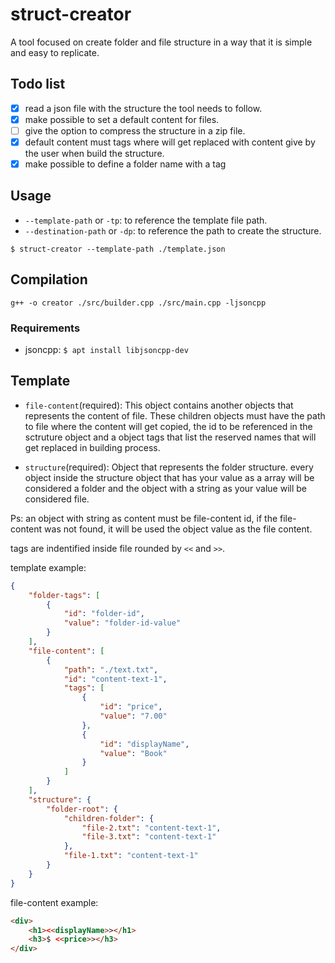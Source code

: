 # struct-creator
A tool focused on create folder and file structure in a way that it is simple and easy to replicate.

## Todo list
- [x] read a json file with the structure the tool needs to follow.
- [x] make possible to set a default content for files.
- [ ] give the option to compress the structure in a zip file.
- [x] default content must tags where will get replaced with content give by the user when build the structure.
- [x] make possible to define a folder name with a tag

## Usage

- `--template-path` or `-tp`: to reference the template file path.
- `--destination-path` or `-dp`: to reference the path to create the structure.

```
$ struct-creator --template-path ./template.json
```

## Compilation

```
g++ -o creator ./src/builder.cpp ./src/main.cpp -ljsoncpp
```

### Requirements

- jsoncpp: `$ apt install libjsoncpp-dev`

## Template

- `file-content`(required):
This object contains another objects that represents the content of file. These children objects must have the path to file where the content will get copied, the id to be referenced in the sctruture object and a object tags that list the reserved names that will get replaced in building process.

- `structure`(required):
Object that represents the folder structure. every object inside the structure object that has your value as a array will be considered a folder and the object with a string as your value will be considered file.

Ps: an object with string as content must be file-content id, if the file-content was not found, it will be used the object value as the file content.

tags are indentified inside file rounded by `<<` and `>>`.

template example:
```json
{
    "folder-tags": [
        {
            "id": "folder-id",
            "value": "folder-id-value"
        }
    ],
	"file-content": [
		{
			"path": "./text.txt",
			"id": "content-text-1",
			"tags": [
				{
					"id": "price",
					"value": "7.00"
				},
				{
					"id": "displayName",
					"value": "Book"
				}
			]
		}
	],
	"structure": {
		"folder-root": {
			"children-folder": {
				"file-2.txt": "content-text-1",
				"file-3.txt": "content-text-1"
			},
			"file-1.txt": "content-text-1"
		}
	}
}
```
file-content example:
```html
<div>
	<h1><<displayName>></h1>
	<h3>$ <<price>></h3>
</div>
```
